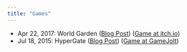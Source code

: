 ```yaml
---
title: "Games"
---
```


- Apr 22, 2017: World Garden ([Blog Post](https://nmmarzano.github.io/games/2018/06/15/worldgarden.html)) ([Game at itch.io](https://gaogaotaiga.itch.io/worldgarden))
- Jul 18, 2015: HyperGate ([Blog Post](https://nmmarzano.github.io/games/2018/06/15/hypergate.html)) ([Game at GameJolt](https://gamejolt.com/games/hypergate/80474))

